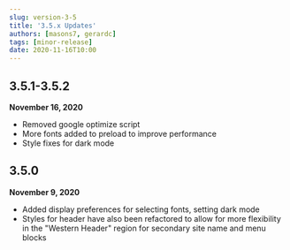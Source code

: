```yaml
---
slug: version-3-5
title: '3.5.x Updates'
authors: [masons7, gerardc]
tags: [minor-release]
date: 2020-11-16T10:00
---
```


## 3.5.1-3.5.2
**November 16, 2020**

* Removed google optimize script
* More fonts added to preload to improve performance
* Style fixes for dark mode

## 3.5.0
**November 9, 2020**

* Added display preferences for selecting fonts, setting dark mode
* Styles for header have also been refactored to allow for more flexibility in the "Western Header" region for secondary site name and menu blocks